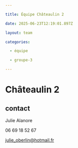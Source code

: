 ```yaml
---

title: Équipe Châteaulin 2

date: 2025-06-23T12:19:01.897Z

layout: team

categories:

  - équipe

  - groupe-3

---
```


# Châteaulin 2



## contact 

Julie Alanore

06 69 18 52 67

julie_oberlin@hotmail.fr

